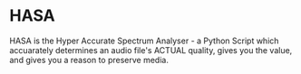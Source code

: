 # HASA
HASA is the Hyper Accurate Spectrum Analyser - a Python Script which accuarately determines an audio file's ACTUAL quality, gives you the value, and gives you a reason to preserve media. 
